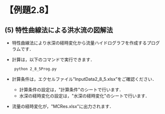 # 【例題2.8】

## (5) 特性曲線法による洪水流の図解法

- 特性曲線法により水深の経時変化から流量ハイドログラフを作成するプログラムです．

- 計算は，以下のコマンドで実行できます．

   ~~~ sh
    python 2_8_5Prog.py
    ~~~

- 計算条件は，エクセルファイル”InputData2_8_5.xlsx”をご確認ください．
  - 計算条件の設定は，"計算条件"のシートで行います．
  - 水深の経時変化の設定は，"水深の経時変化"のシートで行います．

- 流量の経時変化が，"MCRes.xlsx"に出力されます．
